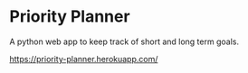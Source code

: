 # Priority Planner
A python web app to keep track of short and long term goals.

https://priority-planner.herokuapp.com/
